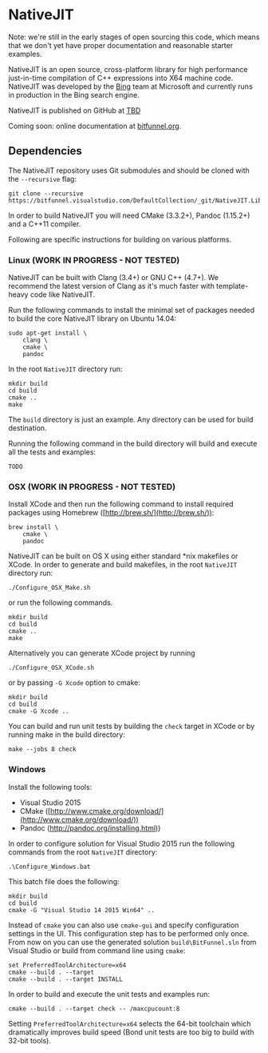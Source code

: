 NativeJIT
====

Note: we're still in the early stages of open sourcing this code, which means that we
don't yet have proper documentation and reasonable starter examples.

NativeJIT is an open source, cross-platform library for high performance
just-in-time compilation of C++ expressions into X64 machine code.
NativeJIT was developed by the [Bing](http://www.bing.com) team at Microsoft and currently runs in production in the Bing search engine.

NativeJIT is published on GitHub at [TBD](about:blank)

Coming soon: online documentation at [bitfunnel.org](https://github.com/bitfunnel/nativejit).

Dependencies
------------

The NativeJIT repository uses Git submodules and should be cloned with the 
`--recursive` flag:

    git clone --recursive https://bitfunnel.visualstudio.com/DefaultCollection/_git/NativeJIT.Library

In order to build NativeJIT you will need CMake (3.3.2+), Pandoc (1.15.2+) and a C++11 compiler.

Following are specific instructions for building on various platforms.

### Linux (WORK IN PROGRESS - NOT TESTED)

NativeJIT can be built with Clang (3.4+) or GNU C++ (4.7+). We recommend the latest
version of Clang as it's much faster with template-heavy code like NativeJIT.

Run the following commands to install the minimal set of packages needed to 
build the core NativeJIT library on Ubuntu 14.04:

    sudo apt-get install \
        clang \
        cmake \
        pandoc 

In the root `NativeJIT` directory run:

    mkdir build
    cd build
    cmake ..
    make

The `build` directory is just an example. Any directory can be used for build 
destination.

Running the following command in the build directory will build and execute all 
the tests and examples:

    TODO

### OSX (WORK IN PROGRESS - NOT TESTED)

Install XCode and then run the following command to install required packages 
using Homebrew ([http://brew.sh/](http://brew.sh/)):

    brew install \
        cmake \
        pandoc

NativeJIT can be built on OS X using either standard \*nix makefiles or XCode.
In order to generate and build makefiles, in the root `NativeJIT` directory run:

    ./Configure_OSX_Make.sh
    
or run the following commands.

    mkdir build
    cd build
    cmake ..
    make

Alternatively you can generate XCode project by running

    ./Configure_OSX_XCode.sh

or by passing `-G Xcode` option to cmake:

    mkdir build
    cd build
    cmake -G Xcode ..

You can build and run unit tests by building the `check` target in XCode or by 
running make in the build directory:

    make --jobs 8 check

### Windows

Install the following tools:

- Visual Studio 2015
- CMake ([http://www.cmake.org/download/](http://www.cmake.org/download/))
- Pandoc ([http://pandoc.org/installing.html)](http://pandoc.org/installing.html))

In order to configure solution for Visual Studio 2015 run the following 
commands from the root `NativeJIT` directory:

    .\Configure_Windows.bat

This batch file does the following:

    mkdir build
    cd build
    cmake -G "Visual Studio 14 2015 Win64" ..

Instead of `cmake` you can also use `cmake-gui` and specify configuration 
settings in the UI. This configuration step has to be performed only once. From 
now on you can use the generated solution `build\BitFunnel.sln` from Visual Studio 
or build from command line using `cmake`:

    set PreferredToolArchitecture=x64
    cmake --build . --target
    cmake --build . --target INSTALL

In order to build and execute the unit tests and examples run:

    cmake --build . --target check -- /maxcpucount:8

Setting `PreferredToolArchitecture=x64` selects the 64-bit toolchain which 
dramatically improves build speed (Bond unit tests are too big to build with 
32-bit tools).

